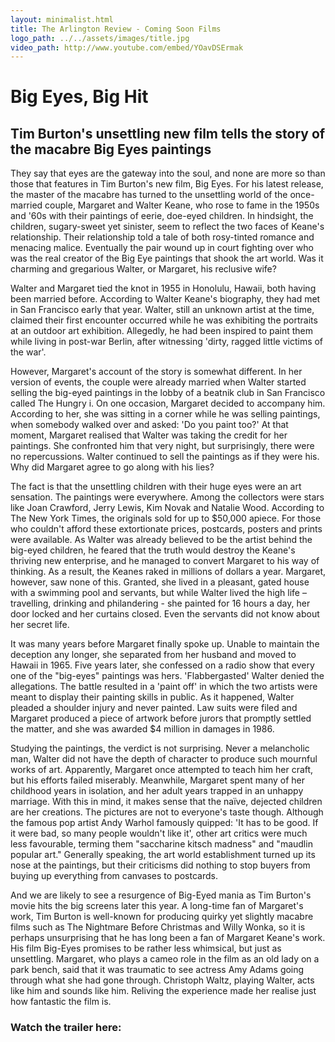 ```yaml
---
layout: minimalist.html
title: The Arlington Review - Coming Soon Films
logo_path: ../../assets/images/title.jpg
video_path: http://www.youtube.com/embed/YOavDSErmak
---
```

# Big Eyes, Big Hit

## Tim Burton's unsettling new film tells the story of the macabre Big Eyes paintings

They say that eyes are the gateway into the soul, and none are more so than those that features in Tim Burton's new film, Big Eyes. For his latest release, the master of the macabre has turned to the unsettling world of the once-married couple, Margaret and Walter Keane, who rose to fame in the 1950s and '60s with their paintings of eerie, doe-eyed children. In hindsight, the children, sugary-sweet yet sinister, seem to reflect the two faces of Keane's relationship. Their relationship told a tale of both rosy-tinted romance and menacing malice. Eventually the pair wound up in court fighting over who was the real creator of the Big Eye paintings that shook the art world. Was it charming and gregarious Walter, or Margaret, his reclusive wife?

Walter and Margaret tied the knot in 1955 in Honolulu, Hawaii, both having been married before. According to Walter Keane's biography, they had met in San Francisco early that year. Walter, still an unknown artist at the time, claimed their first encounter occurred while he was exhibiting the portraits at an outdoor art exhibition. Allegedly, he had been inspired to paint them while living in post-war Berlin, after witnessing 'dirty, ragged little victims of the war'.

However, Margaret's account of the story is somewhat different. In her version of events, the couple were already married when Walter started selling the big-eyed paintings in the lobby of a beatnik club in San Francisco called The Hungry i. On one occasion, Margaret decided to accompany him. According to her, she was sitting in a corner while he was selling paintings, when somebody walked over and asked: 'Do you paint too?' At that moment, Margaret realised that Walter was taking the credit for her paintings. She confronted him that very night, but surprisingly, there were no repercussions. Walter continued to sell the paintings as if they were his. Why did Margaret agree to go along with his lies?

The fact is that the unsettling children with their huge eyes were an art sensation. The paintings were everywhere. Among the collectors were stars like Joan Crawford, Jerry Lewis, Kim Novak and Natalie Wood. According to The New York Times, the originals sold for up to $50,000 apiece. For those who couldn't afford these extortionate prices, postcards, posters and prints were available. As Walter was already believed to be the artist behind the big-eyed children, he feared that the truth would destroy the Keane's thriving new enterprise, and he managed to convert Margaret to his way of thinking. As a result, the Keanes raked in millions of dollars a year. Margaret, however, saw none of this. Granted, she lived in a pleasant, gated house with a swimming pool and servants, but while Walter lived the high life – travelling, drinking and philandering - she painted for 16 hours a day, her door locked and her curtains closed. Even the servants did not know about her secret life.

It was many years before Margaret finally spoke up. Unable to maintain the deception any longer, she separated from her husband and moved to Hawaii in 1965\. Five years later, she confessed on a radio show that every one of the "big-eyes" paintings was hers. 'Flabbergasted' Walter denied the allegations. The battle resulted in a 'paint off' in which the two artists were meant to display their painting skills in public. As it happened, Walter pleaded a shoulder injury and never painted. Law suits were filed and Margaret produced a piece of artwork before jurors that promptly settled the matter, and she was awarded $4 million in damages in 1986.

Studying the paintings, the verdict is not surprising. Never a melancholic man, Walter did not have the depth of character to produce such mournful works of art. Apparently, Margaret once attempted to teach him her craft, but his efforts failed miserably. Meanwhile, Margaret spent many of her childhood years in isolation, and her adult years trapped in an unhappy marriage. With this in mind, it makes sense that the naïve, dejected children are her creations. The pictures are not to everyone's taste though. Although the famous pop artist Andy Warhol famously quipped: 'It has to be good. If it were bad, so many people wouldn't like it', other art critics were much less favourable, terming them "saccharine kitsch madness" and "maudlin popular art." Generally speaking, the art world establishment turned up its nose at the paintings, but their criticisms did nothing to stop buyers from buying up everything from canvases to postcards.

And we are likely to see a resurgence of Big-Eyed mania as Tim Burton's movie hits the big screens later this year. A long-time fan of Margaret's work, Tim Burton is well-known for producing quirky yet slightly macabre films such as The Nightmare Before Christmas and Willy Wonka, so it is perhaps unsurprising that he has long been a fan of Margaret Keane's work. His film Big-Eyes promises to be rather less whimsical, but just as unsettling. Margaret, who plays a cameo role in the film as an old lady on a park bench, said that it was traumatic to see actress Amy Adams going through what she had gone through. Christoph Waltz, playing Walter, acts like him and sounds like him. Reliving the experience made her realise just how fantastic the film is.

### Watch the trailer here: